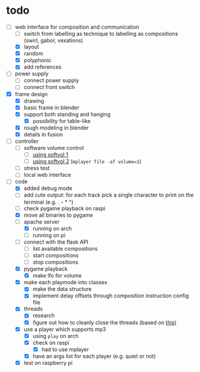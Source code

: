 # todo

- [ ] web interface for composition and communication
  - [ ] switch from labelling as technique to labelling as compositions (swirl, gabor, vexations)
  - [x] layout
  - [x] random
  - [x] polyphonic
  - [x] add references
- [ ] power supply
  - [ ] connect power supply
  - [ ] connect front switch
- [x] frame design
  - [x] drawing
  - [x] basic frame in blender
  - [x] support both standing and hanging
    - [x] possibility for table-like
  - [x] rough modeling in blender
  - [x] details in fusion
- [ ] controller
  - [ ] software volume control
    - [ ] [using softvol 1](https://bytesnbits.co.uk/raspberry-pi-i2s-sound-output/)
    - [ ] [using softvol 2](https://github.com/pimoroni/pirate-audio/issues/32) (`mplayer file -af volume=1`)
  - [ ] stress test
  - [ ] local web interface
- [ ] code
  - [x] added debug mode
  - [ ] add cute output: for each track pick a single character to print on the terminal (e.g. . - * ^)
  - [ ] check pygame playback on raspi
  - [x] move all binaries to pygame
  - [ ] apache server
    - [x] running on arch
    - [ ] running on pi
  - [ ] connect with the flask API
    - [ ] list available compositions
    - [ ] start compositions
    - [ ] stop compositions
  - [x] pygame playback
    - [x] make lfo for volume
  - [x] make each playmode into classes
    - [x] make the data structure
    - [x] implement delay offsets through composition instruction config file
  - [x] threads
    - [x] research
    - [x] figure out how to cleanly close the threads (based on [this](https://stackoverflow.com/questions/41961430/how-to-cleanly-kill-subprocesses-in-python))
  - [x] use a player which supports mp3
    - [x] using `play` on arch
    - [x] check on raspi
      - [x] had to use mplayer
    - [x] have an args list for each player (e.g. quiet or not)
  - [x] test on raspberry pi
